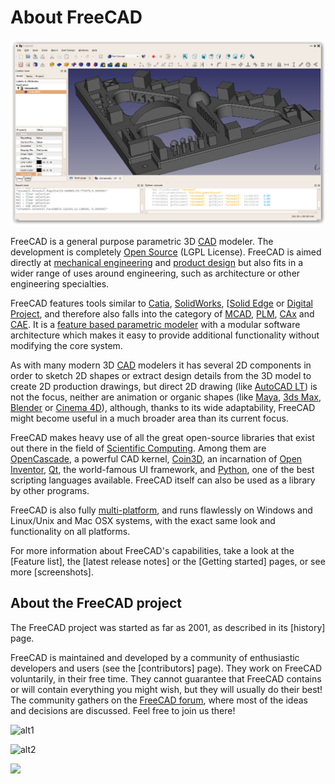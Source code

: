# About FreeCAD

![](images/FreeCAD_default.jpg)

FreeCAD is a general purpose parametric 3D [CAD](http://en.wikipedia.org/wiki/CAD) modeler. The development is completely [Open Source](http://en.wikipedia.org/wiki/Open_source) (LGPL License). FreeCAD is aimed directly at [mechanical engineering](http://en.wikipedia.org/wiki/Mechanical_engineering) and [product design](http://en.wikipedia.org/wiki/Product_design) but also fits in a wider range of uses around engineering, such as architecture or other engineering specialties.

FreeCAD features tools similar to [Catia](http://en.wikipedia.org/wiki/Catia), [SolidWorks](http://en.wikipedia.org/wiki/Solidworks), [[Solid Edge](http://en.wikipedia.org/wiki/Solid_Edge) or [Digital Project](https://en.wikipedia.org/wiki/Digital_Project), and therefore also falls into the category of [MCAD](http://en.wikipedia.org/wiki/CAD), [PLM](http://en.wikipedia.org/wiki/Product_Lifecycle_Management), [CAx](http://en.wikipedia.org/wiki/CAx) and [CAE](http://en.wikipedia.org/wiki/Computer-aided_engineering). It is a [feature based parametric modeler](http://en.wikipedia.org/wiki/Parametric_feature_based_modeler) with a modular software architecture which makes it easy to provide additional functionality without modifying the core system.

As with many modern 3D [CAD](http://en.wikipedia.org/wiki/CAD) modelers it has several 2D components in order to sketch 2D shapes or extract design details from the 3D model to create 2D production drawings, but direct 2D drawing (like [AutoCAD LT](http://en.wikipedia.org/wiki/AutoCAD#AutoCAD_LT)) is not the focus, neither are animation or organic shapes (like [Maya](http://en.wikipedia.org/wiki/Maya_(software)), [3ds Max](http://en.wikipedia.org/wiki/3ds_Max), [Blender](http://en.wikipedia.org/wiki/Blender_%28software%29) or [Cinema 4D](http://en.wikipedia.org/wiki/CINEMA_4D)), although, thanks to its wide adaptability, FreeCAD might become useful in a much broader area than its current focus.

FreeCAD makes heavy use of all the great open-source libraries that exist out there in the field of [Scientific Computing](http://en.wikipedia.org/wiki/Scientific_Computation). Among them are [OpenCascade](http://opencascade.org/), a powerful CAD kernel, [Coin3D](http://www.coin3d.org/), an incarnation of [Open Inventor](http://en.wikipedia.org/wiki/Open_Inventor), [Qt](http://www.qtsoftware.com/), the world-famous UI framework, and [Python](http://www.python.org/), one of the best scripting languages available. FreeCAD itself can also be used as a library by other programs.

FreeCAD is also fully [multi-platform](http://en.wikipedia.org/wiki/Cross-platform), and runs flawlessly on Windows and Linux/Unix and Mac OSX systems, with the exact same look and functionality on all platforms.

For more information about FreeCAD's capabilities, take a look at the [Feature list], the [latest release notes] or the [Getting started] pages, or see more [screenshots].

## About the FreeCAD project

The FreeCAD project was started as far as 2001, as described in its [history] page.

FreeCAD is maintained and developed by a community of enthusiastic developers and users (see the [contributors] page). They work on FreeCAD voluntarily, in their free time. They cannot guarantee that FreeCAD contains or will contain everything you might wish, but they will usually do their best! The community gathers on the [FreeCAD forum](https://forum.freecadweb.org), where most of the ideas and decisions are discussed. Feel free to join us there!

![alt1](https://raw.github.com/yorikvanhavre/FreeCAD-documentation/master/user-documentation/images/FreeCAD.svg?sanitize=true)

![alt2](images/FreeCAD.svg)

<img src="images/FreeCAD.svg" />